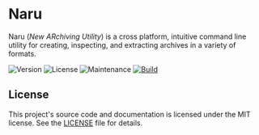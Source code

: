 # Naru

Naru (_New ARchiving Utility_) is a cross platform, intuitive command line utility for creating, inspecting, and extracting archives in a variety of formats.

![Version](https://img.shields.io/github/v/release/sagebind/naru)
![License](https://img.shields.io/github/license/sagebind/naru.svg)
![Maintenance](https://img.shields.io/badge/maintenance-actively--developed-brightgreen.svg)
[![Build](https://github.com/sagebind/naru/workflows/ci/badge.svg)](https://github.com/sagebind/naru/actions)

## License

This project's source code and documentation is licensed under the MIT license. See the [LICENSE](LICENSE) file for details.
